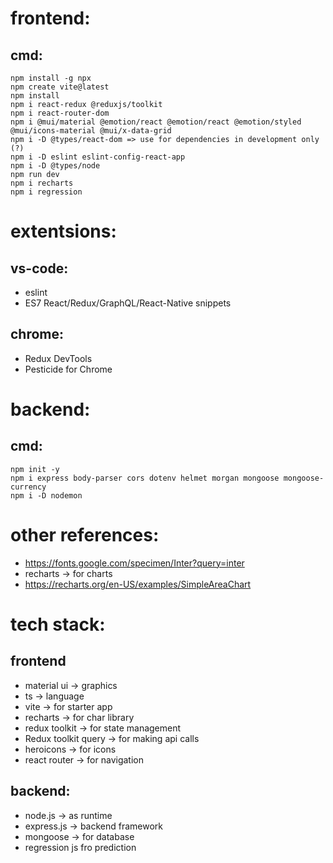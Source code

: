 # frontend:
## cmd:
```
npm install -g npx
npm create vite@latest
npm install
npm i react-redux @reduxjs/toolkit
npm i react-router-dom
npm i @mui/material @emotion/react @emotion/react @emotion/styled @mui/icons-material @mui/x-data-grid
npm i -D @types/react-dom => use for dependencies in development only (?)
npm i -D eslint eslint-config-react-app
npm i -D @types/node
npm run dev
npm i recharts
npm i regression
```
# extentsions:
## vs-code:
- eslint  
- ES7 React/Redux/GraphQL/React-Native snippets
## chrome:
- Redux DevTools  
- Pesticide for Chrome

# backend:
## cmd:
```
npm init -y
npm i express body-parser cors dotenv helmet morgan mongoose mongoose-currency
npm i -D nodemon
```
# other references:
- https://fonts.google.com/specimen/Inter?query=inter  
- recharts -> for charts  
- https://recharts.org/en-US/examples/SimpleAreaChart

# tech stack:
## frontend
- material ui -> graphics  
- ts -> language  
- vite -> for starter app  
- recharts -> for char library  
- redux toolkit -> for state management  
- Redux toolkit query -> for making api calls  
- heroicons -> for icons  
- react router -> for navigation

## backend:
- node.js -> as runtime  
- express.js -> backend framework  
- mongoose -> for database  
- regression js fro prediction
